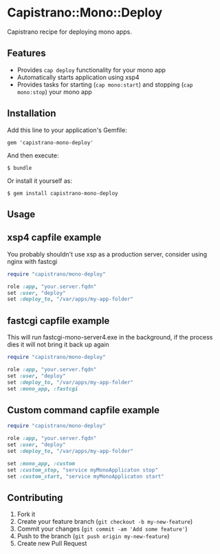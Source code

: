 Capistrano::Mono::Deploy
========================

Capistrano recipe for deploying mono apps.

Features
--------
- Provides `cap deploy` functionality for your mono app
- Automatically starts application using xsp4 
- Provides tasks for starting (`cap mono:start`) and stopping (`cap mono:stop`) your mono app

## Installation

Add this line to your application's Gemfile:

    gem 'capistrano-mono-deploy'

And then execute:

    $ bundle

Or install it yourself as:

    $ gem install capistrano-mono-deploy

## Usage

xsp4 capfile example
--------------------
You probably shouldn't use xsp as a production server, consider using nginx with fastcgi

```ruby
require "capistrano/mono-deploy"

role :app, "your.server.fqdn"
set :user, "deploy"
set :deploy_to, "/var/apps/my-app-folder"

```

fastcgi capfile example
-----------------------
This will run fastcgi-mono-server4.exe in the background, if the process dies it will not bring it back up again

```ruby
require "capistrano/mono-deploy"

role :app, "your.server.fqdn"
set :user, "deploy"
set :deploy_to, "/var/apps/my-app-folder"
set :mono_app, :fastcgi

```

Custom command capfile example
------------------------------
```ruby
require "capistrano/mono-deploy"

role :app, "your.server.fqdn"
set :user, "deploy"
set :deploy_to, "/var/apps/my-app-folder"

set :mono_app, :custom
set :custom_stop, "service myMonoApplicaton stop"
set :custom_start, "service myMonoApplicaton start"

```
## Contributing

1. Fork it
2. Create your feature branch (`git checkout -b my-new-feature`)
3. Commit your changes (`git commit -am 'Add some feature'`)
4. Push to the branch (`git push origin my-new-feature`)
5. Create new Pull Request
